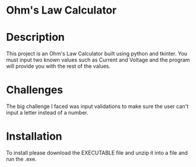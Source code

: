 # Ohm's Law Calculator
# Description
This project is an Ohm's Law Calculator built using python and tkinter. You must input two known values such as Current and Voltage and the program will provide you with the rest of the values.
# Challenges
The big challenge I faced was input validations to make sure the user can't input a letter instead of a number.
# Installation
To install please download the EXECUTABLE file and unzip it into a file and run the .exe.
